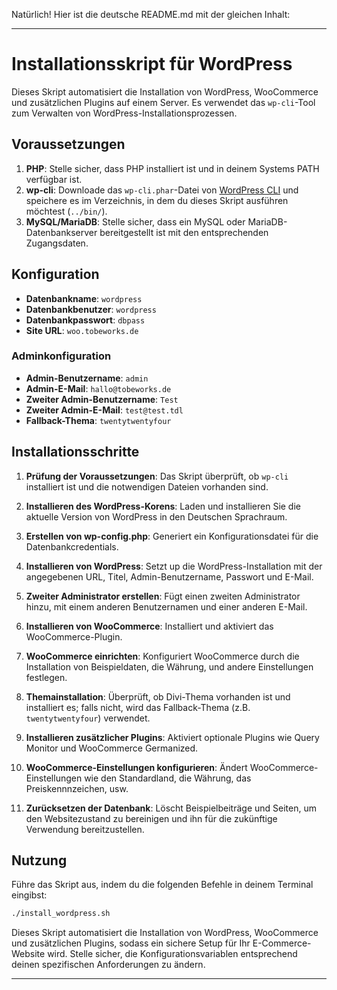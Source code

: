 Natürlich! Hier ist die deutsche README.md mit der gleichen Inhalt:

---

# Installationsskript für WordPress

Dieses Skript automatisiert die Installation von WordPress, WooCommerce und zusätzlichen Plugins auf einem Server. Es verwendet das `wp-cli`-Tool zum Verwalten von WordPress-Installationsprozessen.

## Voraussetzungen

1. **PHP**: Stelle sicher, dass PHP installiert ist und in deinem Systems PATH verfügbar ist.
2. **wp-cli**: Downloade das `wp-cli.phar`-Datei von [WordPress CLI](https://wp-cli.org/) und speichere es im Verzeichnis, in dem du dieses Skript ausführen möchtest (`../bin/`).
3. **MySQL/MariaDB**: Stelle sicher, dass ein MySQL oder MariaDB-Datenbankserver bereitgestellt ist mit den entsprechenden Zugangsdaten.

## Konfiguration

- **Datenbankname**: `wordpress`
- **Datenbankbenutzer**: `wordpress`
- **Datenbankpasswort**: `dbpass`
- **Site URL**: `woo.tobeworks.de`

### Adminkonfiguration

- **Admin-Benutzername**: `admin`
- **Admin-E-Mail**: `hallo@tobeworks.de`
- **Zweiter Admin-Benutzername**: `Test`
- **Zweiter Admin-E-Mail**: `test@test.tdl`
- **Fallback-Thema**: `twentytwentyfour`

## Installationsschritte

1. **Prüfung der Voraussetzungen**: Das Skript überprüft, ob `wp-cli` installiert ist und die notwendigen Dateien vorhanden sind.

2. **Installieren des WordPress-Korens**: Laden und installieren Sie die aktuelle Version von WordPress in den Deutschen Sprachraum.

3. **Erstellen von wp-config.php**: Generiert ein Konfigurationsdatei für die Datenbankcredentials.

4. **Installieren von WordPress**: Setzt up die WordPress-Installation mit der angegebenen URL, Titel, Admin-Benutzername, Passwort und E-Mail.

5. **Zweiter Administrator erstellen**: Fügt einen zweiten Administrator hinzu, mit einem anderen Benutzernamen und einer anderen E-Mail.

6. **Installieren von WooCommerce**: Installiert und aktiviert das WooCommerce-Plugin.

7. **WooCommerce einrichten**: Konfiguriert WooCommerce durch die Installation von Beispieldaten, die Währung, und andere Einstellungen festlegen.

8. **Themainstallation**: Überprüft, ob Divi-Thema vorhanden ist und installiert es; falls nicht, wird das Fallback-Thema (z.B. `twentytwentyfour`) verwendet.

9. **Installieren zusätzlicher Plugins**: Aktiviert optionale Plugins wie Query Monitor und WooCommerce Germanized.

10. **WooCommerce-Einstellungen konfigurieren**: Ändert WooCommerce-Einstellungen wie den Standardland, die Währung, das Preiskennnzeichen, usw.

11. **Zurücksetzen der Datenbank**: Löscht Beispielbeiträge und Seiten, um den Websitezustand zu bereinigen und ihn für die zukünftige Verwendung bereitzustellen.

## Nutzung

Führe das Skript aus, indem du die folgenden Befehle in deinem Terminal eingibst:

```bash
./install_wordpress.sh
```

Dieses Skript automatisiert die Installation von WordPress, WooCommerce und zusätzlichen Plugins, sodass ein sichere Setup für Ihr E-Commerce-Website wird. Stelle sicher, die Konfigurationsvariablen entsprechend deinen spezifischen Anforderungen zu ändern.

---

